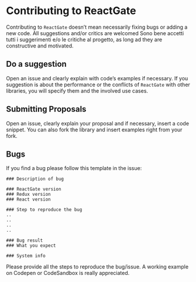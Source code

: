 # Contributing to ReactGate

Contributing to `ReactGate` doesn’t mean necessarily fixing bugs or adding a new code.
All suggestions and/or critics are welcomed Sono bene accetti tutti i suggerimenti e/o le critiche al progetto, as long ad they are constructive and motivated.

## Do a suggestion

Open an issue and clearly explain with code’s examples if necessary. 
If you suggestion is about the performance or the conflicts of `ReactGate` with other libraries, you will specify them and the involved use cases.

## Submitting Proposals

Open an issue, clearly explain your proposal and if necessary, insert a code snippet. 
You can also fork the library and insert examples right from your fork.

## Bugs

If you find a bug please follow this template in the issue:

```
### Description of bug

### ReactGate version
### Redux version
### React version

### Step to reproduce the bug
..
..
..
..

### Bug result
### What you expect

### System info
```

Please provide all the steps to reproduce the bug/issue.
A working example on Codepen or CodeSandbox is really appreciated.